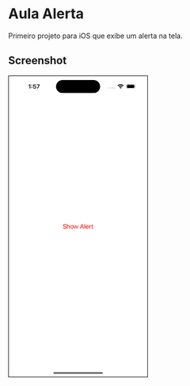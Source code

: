# Aula Alerta

Primeiro projeto para iOS que exibe um alerta na tela.

## Screenshot

![extras/images/screenshot-2.png](extras/images/screenshot-2.png)
